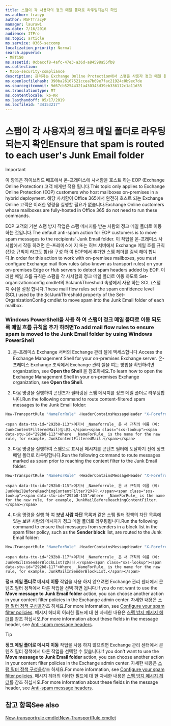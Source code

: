 ```yaml
---
title: 스팸이 각 사용자의 정크 메일 폴더로 라우팅되는지 확인
ms.author: tracyp
author: MSFTTracyP
manager: laurawi
ms.date: 7/16/2016
audience: ITPro
ms.topic: article
ms.service: O365-seccomp
localization_priority: Normal
search.appverid:
- MET150
ms.assetid: 0cbaccf8-4afc-47e3-a36d-a84598a55fb8
ms.collection:
- M365-security-compliance
description: 관리자는 Exchange Online Protection에서 스팸을 사용자 정크 메일 폴더로 라우팅하는 방법을 알 수 있습니다.
ms.openlocfilehash: 390ba26167521ccea7b69e7fac21924c0b9ec7de
ms.sourcegitcommit: 9d67cb52544321a430343d39eb336112c1a11d35
ms.translationtype: MT
ms.contentlocale: ko-KR
ms.lasthandoff: 05/17/2019
ms.locfileid: "34153217"
---
```

# <a name="ensure-that-spam-is-routed-to-each-users-junk-email-folder"></a><span data-ttu-id="292b8-103">스팸이 각 사용자의 정크 메일 폴더로 라우팅되는지 확인</span><span class="sxs-lookup"><span data-stu-id="292b8-103">Ensure that spam is routed to each user's Junk Email folder</span></span>

> [!IMPORTANT]
> <span data-ttu-id="292b8-104">이 항목은 하이브리드 배포에서 온-프레미스에 사서함을 호스트 하는 EOP (Exchange Online Protection) 고객 에게만 적용 됩니다.</span><span class="sxs-lookup"><span data-stu-id="292b8-104">This topic only applies to Exchange Online Protection (EOP) customers who host mailboxes on-premises in a hybrid deployment.</span></span> <span data-ttu-id="292b8-105">해당 사서함이 Office 365에서 완전히 호스트 되는 Exchange Online 고객은 이러한 명령을 실행할 필요가 없습니다.</span><span class="sxs-lookup"><span data-stu-id="292b8-105">Exchange Online customers whose mailboxes are fully-hosted in Office 365 do not need to run these commands.</span></span> 
  
<span data-ttu-id="292b8-106">EOP 고객의 기본 스팸 방지 작업은 스팸 메시지를 받는 사람의 정크 메일 폴더로 이동하는 것입니다.</span><span class="sxs-lookup"><span data-stu-id="292b8-106">The default anti-spam action for EOP customers is to move spam messages to the recipients' Junk Email folder.</span></span> <span data-ttu-id="292b8-107">이 작업을 온-프레미스 사서함에서 작동 하려면 온-프레미스에 지 또는 허브 서버에서 Exchange 메일 흐름 규칙 (전송 규칙이 라고도 함)을 구성 하 여 EOP에서 추가한 스팸 헤더를 검색 해야 합니다.</span><span class="sxs-lookup"><span data-stu-id="292b8-107">In order for this action to work with on-premises mailboxes, you must configure Exchange mail flow rules (also known as transport rules) on your on-premises Edge or Hub servers to detect spam headers added by EOP.</span></span> <span data-ttu-id="292b8-108">이러한 메일 흐름 규칙은 스팸을 각 사서함의 정크 메일 폴더로 이동 하도록 Set-organizationconfig cmdlet의 SclJunkThreshold 속성에서 사용 하는 SCL (스팸 지 수)을 설정 합니다.</span><span class="sxs-lookup"><span data-stu-id="292b8-108">These mail flow rules set the spam confidence level (SCL) used by the SclJunkThreshold property of the Set-OrganizationConfig cmdlet to move spam into the Junk Email folder of each mailbox.</span></span> 
  
### <a name="to-add-mail-flow-rules-to-ensure-spam-is-moved-to-the-junk-email-folder-by-using-windows-powershell"></a><span data-ttu-id="292b8-109">Windows PowerShell을 사용 하 여 스팸이 정크 메일 폴더로 이동 되도록 메일 흐름 규칙을 추가 하려면</span><span class="sxs-lookup"><span data-stu-id="292b8-109">To add mail flow rules to ensure spam is moved to the Junk Email folder by using Windows PowerShell</span></span>

1. <span data-ttu-id="292b8-110">온-프레미스 Exchange 서버의 Exchange 관리 셸에 액세스합니다.</span><span class="sxs-lookup"><span data-stu-id="292b8-110">Access the Exchange Management Shell for your on-premises Exchange server.</span></span> <span data-ttu-id="292b8-111">온-프레미스 Exchange 조직에서 Exchange 관리 셸을 여는 방법을 확인하려면 organization, see **Open the Shell** 을 참조하세요.</span><span class="sxs-lookup"><span data-stu-id="292b8-111">To learn how to open the Exchange Management Shell in your on-premises Exchange organization, see **Open the Shell**.</span></span>
    
2. <span data-ttu-id="292b8-112">다음 명령을 실행하여 콘텐츠가 필터링된 스팸 메시지를 정크 메일 폴더로 라우팅합니다.</span><span class="sxs-lookup"><span data-stu-id="292b8-112">Run the following command to route content-filtered spam messages to the Junk Email folder:</span></span>
    
  ```Powershell
  New-TransportRule "NameForRule" -HeaderContainsMessageHeader "X-Forefront-Antispam-Report" -HeaderContainsWords "SFV:SPM" -SetSCL 6
  ```

    <span data-ttu-id="292b8-113">여기서 _Nameforrule_ 은 새 규칙의 이름 (예: JunkContentFilteredMail)입니다.</span><span class="sxs-lookup"><span data-stu-id="292b8-113">Where  _NameForRule_ is the name for the new rule, for example, JunkContentFilteredMail.</span></span> 
    
3. <span data-ttu-id="292b8-114">다음 명령을 실행하여 스팸으로 표시된 메시지를 콘텐츠 필터에 도달하기 전에 정크 메일 폴더로 라우팅합니다.</span><span class="sxs-lookup"><span data-stu-id="292b8-114">Run the following command to route messages marked as spam prior to reaching the content filter to the Junk Email folder:</span></span>
    
  ```Powershell
  New-TransportRule "NameForRule" -HeaderContainsMessageHeader "X-Forefront-Antispam-Report" -HeaderContainsWords "SFV:SKS" -SetSCL 6
  ```

    <span data-ttu-id="292b8-115">여기서 _Nameforrule_ 은 새 규칙의 이름 (예: JunkMailBeforeReachingContentFilter)입니다.</span><span class="sxs-lookup"><span data-stu-id="292b8-115">Where  _NameForRule_ is the name for the new rule, for example, JunkMailBeforeReachingContentFilter.</span></span> 
    
4. <span data-ttu-id="292b8-116">다음 명령을 실행 하 여 **보낸 사람 차단** 목록과 같은 스팸 필터 정책의 차단 목록에 있는 보낸 사람의 메시지가 정크 메일 폴더로 라우팅됩니다.</span><span class="sxs-lookup"><span data-stu-id="292b8-116">Run the following command to ensure that messages from senders in a block list in the spam filter policy, such as the **Sender block** list, are routed to the Junk Email folder:</span></span> 
    
  ```Powershell
  New-TransportRule "NameForRule" -HeaderContainsMessageHeader "X-Forefront-Antispam-Report" -HeaderContainsWords "SFV:SKB" -SetSCL 6
  ```

    <span data-ttu-id="292b8-117">여기서 _Nameforrule_ 은 새 규칙의 이름 (예: JunkMailInSenderBlockList)입니다.</span><span class="sxs-lookup"><span data-stu-id="292b8-117">Where  _NameForRule_ is the name for the new rule, for example, JunkMailInSenderBlockList.</span></span> 
    
<span data-ttu-id="292b8-118">**정크 메일 폴더로 메시지 이동** 작업을 사용 하지 않으려면 Exchange 관리 센터에서 콘텐츠 필터 정책에서 다른 작업을 선택 하면 됩니다.</span><span class="sxs-lookup"><span data-stu-id="292b8-118">If you do not want to use the **Move message to Junk Email folder** action, you can choose another action in your content filter policies in the Exchange admin center.</span></span> <span data-ttu-id="292b8-119">자세한 내용은 [스팸 필터 정책 구성을](configure-your-spam-filter-policies.md)참조 하세요.</span><span class="sxs-lookup"><span data-stu-id="292b8-119">For more information, see [Configure your spam filter policies](configure-your-spam-filter-policies.md).</span></span> <span data-ttu-id="292b8-120">메시지 헤더의 이러한 필드에 대 한 자세한 내용은 [스팸 방지 메시지 헤더](anti-spam-message-headers.md)를 참조 하십시오.</span><span class="sxs-lookup"><span data-stu-id="292b8-120">For more information about these fields in the message header, see [Anti-spam message headers](anti-spam-message-headers.md).</span></span>
  

> [!TIP]
> <span data-ttu-id="292b8-121">**정크 메일 폴더로 메시지 이동** 작업을 사용 하지 않으려면 Exchange 관리 센터에서 콘텐츠 필터 정책에서 다른 작업을 선택할 수 있습니다.</span><span class="sxs-lookup"><span data-stu-id="292b8-121">If you don't want to use the **Move message to Junk Email folder** action, you can choose another action in your content filter policies in the Exchange admin center.</span></span> <span data-ttu-id="292b8-122">자세한 내용은 [스팸 필터 정책 구성을](configure-your-spam-filter-policies.md)참조 하세요.</span><span class="sxs-lookup"><span data-stu-id="292b8-122">For more information, see [Configure your spam filter policies](configure-your-spam-filter-policies.md).</span></span> <span data-ttu-id="292b8-123">메시지 헤더의 이러한 필드에 대 한 자세한 내용은 [스팸 방지 메시지 헤더](anti-spam-message-headers.md)를 참조 하십시오.</span><span class="sxs-lookup"><span data-stu-id="292b8-123">For more information about these fields in the message header, see [Anti-spam message headers](anti-spam-message-headers.md).</span></span>
> 
## <a name="see-also"></a><span data-ttu-id="292b8-124">참고 항목</span><span class="sxs-lookup"><span data-stu-id="292b8-124">See also</span></span>

[<span data-ttu-id="292b8-125">New-transportrule cmdlet</span><span class="sxs-lookup"><span data-stu-id="292b8-125">New-TransportRule cmdlet</span></span>](https://technet.microsoft.com/library/bb125138%28v=exchg.160%29.aspx)

